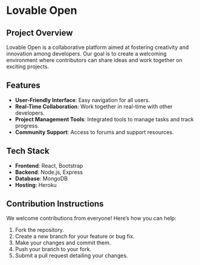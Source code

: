 # Lovable Open

## Project Overview
Lovable Open is a collaborative platform aimed at fostering creativity and innovation among developers. Our goal is to create a welcoming environment where contributors can share ideas and work together on exciting projects. 

## Features
- **User-Friendly Interface**: Easy navigation for all users.
- **Real-Time Collaboration**: Work together in real-time with other developers.
- **Project Management Tools**: Integrated tools to manage tasks and track progress.
- **Community Support**: Access to forums and support resources.

## Tech Stack
- **Frontend**: React, Bootstrap
- **Backend**: Node.js, Express
- **Database**: MongoDB
- **Hosting**: Heroku

## Contribution Instructions
We welcome contributions from everyone! Here’s how you can help:
1. Fork the repository.
2. Create a new branch for your feature or bug fix.
3. Make your changes and commit them.
4. Push your branch to your fork.
5. Submit a pull request detailing your changes.